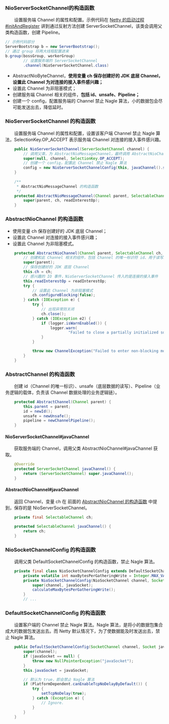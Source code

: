 ### NioServerSocketChannel的构造函数
　　设置服务端 Channel 的属性和配置。示例代码在 [Netty 的启动过程#initAndRegister](https://github.com/martin-1992/Netty-Notes/edit/master/Netty%20%E6%9C%8D%E5%8A%A1%E7%AB%AF%E5%90%AF%E5%8A%A8%E8%BF%87%E7%A8%8B/initAndRegister.md) 讲到通过反射方法创建 ServerSocketChannel，该类会调用父类构造函数，创建 Pipeline。

```java
// 示例代码部分
ServerBootstrap b = new ServerBootstrap();
// 通过 group 将两大线程配置进来
b.group(bossGroup, workerGroup)
        // 设置服务端的 ServerSocketChannel
        .channel(NioServerSocketChannel.class)
```

- AbstractNioByteChannel，**使用变量 ch 保存创建好的 JDK 底层 Channel，设置此 Channel 为对连接的接入事件感兴趣；**
- 设置此 Channel 为非阻塞模式；
- 创建服务端 Channel 相关的组件，**包括 id、unsafe、Pipeline；**
- 创建一个 config，配置服务端的 Channel 禁止 Nagle 算法，小的数据包会尽可能发送出去，降低延时。

### NioServerSocketChannel 的构造函数
　　设置服务端 Channel 的属性和配置，设置该客户端 Channel 禁止 Nagle 算法，SelectionKey.OP_ACCEPT 表示服务端 Channel 对连接的接入事件感兴趣。

```java
    public NioServerSocketChannel(ServerSocketChannel channel) {
        // 调用父类，为 AbstractNioMessageChannel，最终调用 AbstractNioChannel
        super(null, channel, SelectionKey.OP_ACCEPT);
        // 创建一个 config，配置此 Channel 禁止 Nagle 算法
        config = new NioServerSocketChannelConfig(this, javaChannel().socket());
    }
    
    /**
     * AbstractNioMessageChannel 的构造函数
     */
    protected AbstractNioMessageChannel(Channel parent, SelectableChannel ch, int readInterestOp) {
        super(parent, ch, readInterestOp);
    }
```

### AbstractNioChannel 的构造函数<a id='AbstractNioChannel'></a>

- 使用变量 ch 保存创建好的 JDK 底层 Channel；
- 设置此 Channel 对连接的接入事件感兴趣；
- 设置此 Channel 为非阻塞模式。

```java
    protected AbstractNioChannel(Channel parent, SelectableChannel ch, int readInterestOp) {
        // 创建和此 Channel 相关的组件，包括 Channel 的唯一标识符 id、用于读写的 unsafe、Pipeline
        super(parent);
        // 保存创建好的 JDK 底层 Channel
        this.ch = ch;
        // 感兴趣的 IO 事件，NioServerSocketChannel 传入的是连接的接入事件
        this.readInterestOp = readInterestOp;
        try {
            // 设置此 Channel 为非阻塞模式
            ch.configureBlocking(false);
        } catch (IOException e) {
            try {
                // 出现异常则关闭
                ch.close();
            } catch (IOException e2) {
                if (logger.isWarnEnabled()) {
                    logger.warn(
                            "Failed to close a partially initialized socket.", e2);
                }
            }

            throw new ChannelException("Failed to enter non-blocking mode.", e);
        }
    }
```


### AbstractChannel 的构造函数
　　创建 id（Channel 的唯一标识）、unsafe（底层数据的读写）、Pipeline（业务逻辑的载体，负责该 Channel 数据处理的业务逻辑链）。

```java
    protected AbstractChannel(Channel parent) {
        this.parent = parent;
        id = newId();
        unsafe = newUnsafe();
        pipeline = newChannelPipeline();
    }
```

#### NioServerSocketChannel#javaChannel
　　获取服务端的 Channel，调用父类 AbstractNioChannel#javaChannel 获取。

```java
    @Override
    protected ServerSocketChannel javaChannel() {
        return (ServerSocketChannel) super.javaChannel();
    }
```


#### AbstractNioChannel#javaChannel
　　返回 Channel，变量 ch 在 前面的 [AbstractNioChannel 的构造函数](#AbstractNioChannel) 中提到，保存的是 NioServerSocketChannel。

```java
    private final SelectableChannel ch;

    protected SelectableChannel javaChannel() {
        return ch;
    }
```


### NioSocketChannelConfig 的构造函数
　　调用父类 DefaultSocketChannelConfig 的构造函数，禁止 Nagle 算法。

```java
    private final class NioSocketChannelConfig extends DefaultSocketChannelConfig {
        private volatile int maxBytesPerGatheringWrite = Integer.MAX_VALUE;
        private NioSocketChannelConfig(NioSocketChannel channel, Socket javaSocket) {
            super(channel, javaSocket);
            calculateMaxBytesPerGatheringWrite();
        }
        // ...
```


### DefaultSocketChannelConfig 的构造函数
　　设置客户端的 Channel 禁止 Nagle 算法。Nagle 算法，是将小的数据包集合成大的数据包发送出去。而 Netty 默认情况下，为了使数据能及时发送出去，禁止 Nagle 算法。

```java
    public DefaultSocketChannelConfig(SocketChannel channel, Socket javaSocket) {
        super(channel);
        if (javaSocket == null) {
            throw new NullPointerException("javaSocket");
        }
        this.javaSocket = javaSocket;

        // 默认为 true，即会禁止 Nagle 算法
        if (PlatformDependent.canEnableTcpNoDelayByDefault()) {
            try {
                setTcpNoDelay(true);
            } catch (Exception e) {
                // Ignore.
            }
        }
    }
```

